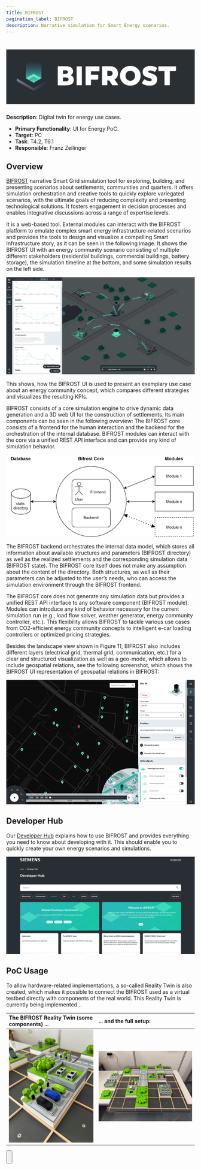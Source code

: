 ```yaml
---
title: BIFROST
pagination_label: BIFROST
description: Narrative simulation for Smart Energy scenarios.
---
```


# ![BIFROST Logo](BIFROST_Logo.png)

**Description**: Digital twin for energy use cases.
* **Primary Functionality**: UI for Energy PoC.
* **Target**: PC
* **Task**: T4.2, T6.1
* **Responsible**: Franz Zeilinger

## Overview

[BIFROST](https://bifrost.siemens.com/) narrative Smart Grid simulation tool for exploring, building, and presenting scenarios about settlements, communities and quarters. It offers simulation orchestration and creative tools to quickly explore variegated scenarios, with the ultimate goals of reducing complexity and presenting technological solutions. It fosters engagement in decision processes and enables integrative discussions across a range of expertise levels.

It is a web-based tool. External modules can interact with the BIFROST platform to emulate complex smart energy infrastructure-related scenarios and provides the tools to design and visualize a compelling Smart Infrastructure story, as it can be seen in the following image. It shows the BIFROST UI with an energy community scenario consisting of multiple different stakeholders (residential buildings, commercial buildings, battery storage), the simulation timeline at the bottom, and some simulation results on the left side.

![BIFROST Story Telling](BIFROST_StoryTelling.png)

This shows, how the BIFROST UI is used to present an exemplary use case about an energy community concept, which compares different strategies and visualizes the resulting KPIs.

BIFROST consists of a core simulation engine to drive dynamic data generation and a 3D web UI for the construction of settlements. Its main components can be seen in the following overview: The BIFROST core consists of a frontend for the human interaction and the backend for the orchestration of the internal database. BIFROST modules can interact with the core via a unified REST API interface and can provide any kind of simulation behavior.

![BIFROST Main Components](BIFROST_MainComponents.JPG)

The BIFROST backend orchestrates the internal data model, which stores all information about available structures and parameters (BIFROST directory) as well as the realized settlements and the corresponding simulation data (BIFROST state). The BIFROST core itself does not make any assumption about the content of the directory. Both structures, as well as their parameters can be adjusted to the user’s needs, who can access the simulation environment through the BIFROST frontend.

The BIFROST core does not generate any simulation data but provides a unified REST API interface to any software component (BIFROST module). Modules can introduce any kind of behavior necessary for the current simulation run (e.g., load flow solver, weather generator, energy community controller, etc.). This flexibility allows BIFROST to tackle various use cases from CO2-efficient energy community concepts to intelligent e-car loading controllers or optimized pricing strategies.

Besides the landscape view shown in Figure 11, BIFROST also includes different layers (electrical grid, thermal grid, communication, etc.) for a clear and structured visualization as well as a geo-mode, which allows to include geospatial relations, see the following screenshot, which shows the BIFROST UI representation of geospatial relations in BIFROST:

![BIFROST GEO](BIFROST_GEO.JPG)

## Developer Hub

Our [Developer Hub](https://bifrost.siemens.com/en/developer-hub) explains how to use BIFROST and provides everything you need to know about developing with it. This should enable you to quickly create your own energy scenarios and simulations.

![Developer Hub](DeveloperHub.png)

## PoC Usage

To allow hardware-related implementations, a so-called Reality Twin is also created, which makes it possible to connect the BIFROST used as a virtual testbed directly with components of the real world.
This Reality Twin is currently being implemented...

| The BIFROST Reality Twin (some components) ... | ... and the full setup:                                 |
|:-------------------------------|:-------------------------------------------|
|![RealityTwin](RealityTwin.JPG) |![RealityTwin_Setup](RealityTwin_Setup.JPG) |

<Button label="🔗 openswarm-eu/bifrost repository" link="https://github.com/openswarm-eu/bifrost" block /><br />

